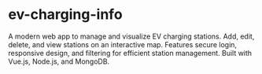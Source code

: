# ev-charging-info
A modern web app to manage and visualize EV charging stations. Add, edit, delete, and view stations on an interactive map. Features secure login, responsive design, and filtering for efficient station management. Built with Vue.js, Node.js, and MongoDB.
